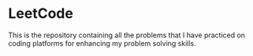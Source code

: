 # LeetCode
This is the repository containing all the problems that I have practiced on coding platforms for enhancing my problem solving skills.  
